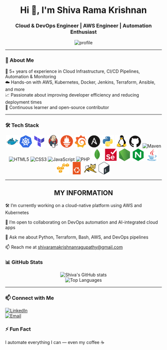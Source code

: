 <h1 align="center">Hi 👋, I'm Shiva Rama Krishnan</h1>
<h3 align="center">Cloud & DevOps Engineer | AWS Engineer | Automation Enthusiast</h3>

<p align="center">
  <img src="https://github.com/user-attachments/assets/836cf357-6ef1-4154-ae7a-0065a8d0af9c" width="300" alt="profile" />
</p>

---

### 🚀 About Me

🔧 5+ years of experience in Cloud Infrastructure, CI/CD Pipelines, Automation & Monitoring  
☁️ Hands-on with AWS, Kubernetes, Docker, Jenkins, Terraform, Ansible, and more  
📈 Passionate about improving developer efficiency and reducing deployment times  
🧠 Continuous learner and open-source contributor  

---

### 🛠️ Tech Stack
<p align="center">
 
  <img src="https://raw.githubusercontent.com/devicons/devicon/master/icons/docker/docker-original.svg" alt="docker" width="40" title="Docker"/>
  <img src="https://raw.githubusercontent.com/devicons/devicon/master/icons/kubernetes/kubernetes-plain.svg" alt="kubernetes" width="40" title="Kubernetes"/>
  <img src="https://raw.githubusercontent.com/devicons/devicon/master/icons/terraform/terraform-original.svg" alt="terraform" width="40" title="Terraform"/>
  <img src="https://raw.githubusercontent.com/devicons/devicon/master/icons/jenkins/jenkins-original.svg" alt="jenkins" width="40" title="Jenkins"/>
  <img src="https://raw.githubusercontent.com/devicons/devicon/master/icons/prometheus/prometheus-original.svg" alt="prometheus" width="40" title="Prometheus"/>
  <img src="https://raw.githubusercontent.com/devicons/devicon/master/icons/grafana/grafana-original.svg" alt="grafana" width="40" title="Grafana"/>
  <img src="https://raw.githubusercontent.com/devicons/devicon/master/icons/ansible/ansible-original.svg" alt="ansible" width="40" title="Ansible"/>
  <img src="https://raw.githubusercontent.com/devicons/devicon/master/icons/python/python-original.svg" alt="python" width="40" title="Python"/>
  <img src="https://raw.githubusercontent.com/devicons/devicon/master/icons/linux/linux-original.svg" alt="linux" width="40" title="Linux"/>
  <img src="https://raw.githubusercontent.com/devicons/devicon/master/icons/github/github-original.svg" alt="github" width="40" title="GitHub"/>
  <img src="https://cdn.jsdelivr.net/gh/devicons/devicon/icons/maven/maven-original.svg" alt="Maven" width="40" height="40"/>
  <img src="https://cdn.jsdelivr.net/gh/devicons/devicon/icons/html5/html5-original.svg" alt="HTML5" width="40" height="40"/>
  <img src="https://cdn.jsdelivr.net/gh/devicons/devicon/icons/css3/css3-original.svg" alt="CSS3" width="40" height="40"/>
  <img src="https://cdn.jsdelivr.net/gh/devicons/devicon/icons/javascript/javascript-original.svg" alt="JavaScript" width="40" height="40"/>
  <img src="https://cdn.jsdelivr.net/gh/devicons/devicon/icons/php/php-original.svg" alt="PHP" width="40" height="40"/>
  <img src="https://raw.githubusercontent.com/devicons/devicon/master/icons/mongodb/mongodb-original.svg" alt="mongodb" width="40" title="MongoDB"/>
  <img src="https://raw.githubusercontent.com/devicons/devicon/master/icons/selenium/selenium-original.svg" alt="selenium" width="40" title="Selenium"/>
 <img src="https://raw.githubusercontent.com/devicons/devicon/master/icons/nodejs/nodejs-original.svg" alt="nodejs" width="40" title="Node.js"/>
 <img src="https://raw.githubusercontent.com/devicons/devicon/master/icons/nginx/nginx-original.svg" alt="nginx" width="40" title="Nginx"/>
 <img src="https://raw.githubusercontent.com/devicons/devicon/master/icons/java/java-original.svg" alt="java" width="40" title="Java"/>
 <img src="https://raw.githubusercontent.com/devicons/devicon/master/icons/amazonwebservices/amazonwebservices-original.svg" alt="aws" width="40" title="Amazon Web Services"/>
<img src="https://raw.githubusercontent.com/devicons/devicon/master/icons/ubuntu/ubuntu-plain.svg" alt="ubuntu" width="40" title="Ubuntu"/>
<img src="https://raw.githubusercontent.com/devicons/devicon/master/icons/tomcat/tomcat-original.svg" alt="tomcat" width="40" title="Tomcat"/>
<img src="https://raw.githubusercontent.com/devicons/devicon/master/icons/bash/bash-original.svg" alt="bash" width="40" title="Bash"/>

</p>
</p>


---
<h2 align="center">MY INFORMATION</h2>
🛠️ I’m currently working on a cloud-native platform using AWS and Kubernetes

🤝 I’m open to collaborating on DevOps automation and AI-integrated cloud apps

💬 Ask me about Python, Terraform, Bash, AWS, and DevOps pipelines

📫 Reach me at shivaramakrishnanragupathy@gmail.com

### 📊 GitHub Stats

<p align="center">
  <img src="https://github-readme-stats.vercel.app/api?username=Shiva-ragupathy&show_icons=true&theme=tokyonight" alt="Shiva's GitHub stats"/>
  <br/>
  <img src="https://github-readme-stats.vercel.app/api/top-langs/?username=Shiva-ragupathy&layout=compact&theme=tokyonight" alt="Top Languages"/>
</p>

---

### 📫 Connect with Me

[![LinkedIn](https://img.shields.io/badge/LinkedIn-blue?logo=linkedin&logoColor=white)](https://www.linkedin.com/in/shiva-ragupathy)  
[![Email](https://img.shields.io/badge/Email-red?logo=gmail&logoColor=white)](mailto:shivaramakrishnanragupathy@gmail.com)



### ⚡ Fun Fact

I automate everything I can — even my coffee ☕
